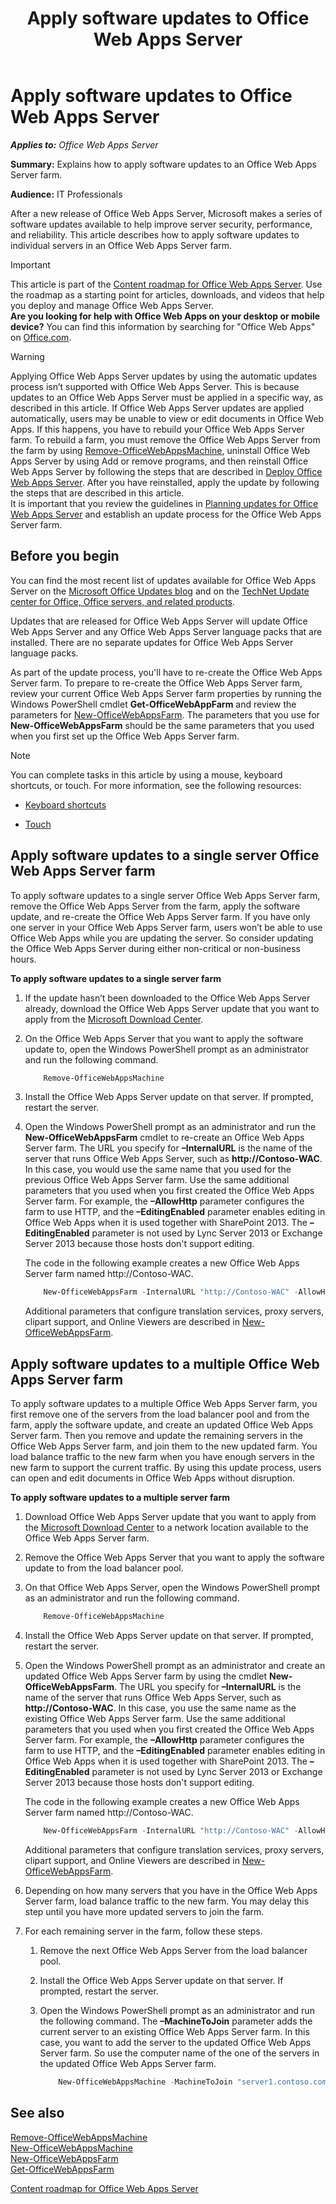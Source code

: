 ﻿---
title: Apply software updates to Office Web Apps Server
TOCTitle: Apply software updates to Office Web Apps Server
ms:assetid: 5d15dbd9-374e-422a-a870-43270dd0a2db
ms:mtpsurl: https://technet.microsoft.com/en-us/library/JJ966220(v=office.15)
ms:contentKeyID: 51438566
ms.date: 04/07/2015
mtps_version: v=office.15
---

# Apply software updates to Office Web Apps Server

 

_**Applies to:** Office Web Apps Server_

**Summary:** Explains how to apply software updates to an Office Web Apps Server farm.

**Audience:** IT Professionals

After a new release of Office Web Apps Server, Microsoft makes a series of software updates available to help improve server security, performance, and reliability. This article describes how to apply software updates to individual servers in an Office Web Apps Server farm.


> [!IMPORTANT]
> This article is part of the <A href="content-roadmap-for-office-web-apps-server.md">Content roadmap for Office Web Apps Server</A>. Use the roadmap as a starting point for articles, downloads, and videos that help you deploy and manage Office Web Apps Server.<BR><STRONG>Are you looking for help with Office Web Apps on your desktop or mobile device?</STRONG> You can find this information by searching for "Office Web Apps" on <A href="http://go.microsoft.com/fwlink/p/?linkid=324961">Office.com</A>.




> [!WARNING]
> Applying Office Web Apps Server updates by using the automatic updates process isn’t supported with Office Web Apps Server. This is because updates to an Office Web Apps Server must be applied in a specific way, as described in this article. If Office Web Apps Server updates are applied automatically, users may be unable to view or edit documents in Office Web Apps. If this happens, you have to rebuild your Office Web Apps Server farm. To rebuild a farm, you must remove the Office Web Apps Server from the farm by using <A href="remove-officewebappsmachine.md">Remove-OfficeWebAppsMachine</A>, uninstall Office Web Apps Server by using Add or remove programs, and then reinstall Office Web Apps Server by following the steps that are described in <A href="deploy-office-web-apps-server.md">Deploy Office Web Apps Server</A>. After you have reinstalled, apply the update by following the steps that are described in this article.<BR>It is important that you review the guidelines in <A href="plan-office-web-apps-server.md">Planning updates for Office Web Apps Server</A> and establish an update process for the Office Web Apps Server farm.



## Before you begin

You can find the most recent list of updates available for Office Web Apps Server on the [Microsoft Office Updates blog](http://go.microsoft.com/fwlink/p/?linkid=280269) and on the [TechNet Update center for Office, Office servers, and related products](http://go.microsoft.com/fwlink/p/?linkid=280271).

Updates that are released for Office Web Apps Server will update Office Web Apps Server and any Office Web Apps Server language packs that are installed. There are no separate updates for Office Web Apps Server language packs.

As part of the update process, you'll have to re-create the Office Web Apps Server farm. To prepare to re-create the Office Web Apps Server farm, review your current Office Web Apps Server farm properties by running the Windows PowerShell cmdlet **Get-OfficeWebAppFarm** and review the parameters for [New-OfficeWebAppsFarm](new-officewebappsfarm.md). The parameters that you use for **New-OfficeWebAppsFarm** should be the same parameters that you used when you first set up the Office Web Apps Server farm.


> [!NOTE]
> You can complete tasks in this article by using a mouse, keyboard shortcuts, or touch. For more information, see the following resources: 
> <UL>
> <LI>
> <P><A href="http://go.microsoft.com/fwlink/p/?linkid=249150">Keyboard shortcuts</A></P>
> <LI>
> <P><A href="http://go.microsoft.com/fwlink/p/?linkid=249151">Touch</A></P></LI></UL>



## Apply software updates to a single server Office Web Apps Server farm

To apply software updates to a single server Office Web Apps Server farm, remove the Office Web Apps Server from the farm, apply the software update, and re-create the Office Web Apps Server farm. If you have only one server in your Office Web Apps Server farm, users won’t be able to use Office Web Apps while you are updating the server. So consider updating the Office Web Apps Server during either non-critical or non-business hours.

**To apply software updates to a single server farm**

1.  If the update hasn’t been downloaded to the Office Web Apps Server already, download the Office Web Apps Server update that you want to apply from the [Microsoft Download Center](http://go.microsoft.com/fwlink/p/?linkid=280274).

2.  On the Office Web Apps Server that you want to apply the software update to, open the Windows PowerShell prompt as an administrator and run the following command.
    ```PowerShell
        Remove-OfficeWebAppsMachine
	```
3.  Install the Office Web Apps Server update on that server. If prompted, restart the server.

4.  Open the Windows PowerShell prompt as an administrator and run the **New-OfficeWebAppsFarm** cmdlet to re-create an Office Web Apps Server farm. The URL you specify for **–InternalURL** is the name of the server that runs Office Web Apps Server, such as **http://Contoso-WAC**. In this case, you would use the same name that you used for the previous Office Web Apps Server farm. Use the same additional parameters that you used when you first created the Office Web Apps Server farm. For example, the **–AllowHttp** parameter configures the farm to use HTTP, and the **–EditingEnabled** parameter enables editing in Office Web Apps when it is used together with SharePoint 2013. The **–EditingEnabled** parameter is not used by Lync Server 2013 or Exchange Server 2013 because those hosts don't support editing.
    
    The code in the following example creates a new Office Web Apps Server farm named http://Contoso-WAC.
    ```PowerShell
        New-OfficeWebAppsFarm -InternalURL "http://Contoso-WAC" -AllowHttp -EditingEnabled
    ```
    Additional parameters that configure translation services, proxy servers, clipart support, and Online Viewers are described in [New-OfficeWebAppsFarm](new-officewebappsfarm.md).

## Apply software updates to a multiple Office Web Apps Server farm

To apply software updates to a multiple Office Web Apps Server farm, you first remove one of the servers from the load balancer pool and from the farm, apply the software update, and create an updated Office Web Apps Server farm. Then you remove and update the remaining servers in the Office Web Apps Server farm, and join them to the new updated farm. You load balance traffic to the new farm when you have enough servers in the new farm to support the current traffic. By using this update process, users can open and edit documents in Office Web Apps without disruption.

**To apply software updates to a multiple server farm**

1.  Download Office Web Apps Server update that you want to apply from the [Microsoft Download Center](http://go.microsoft.com/fwlink/p/?linkid=280274) to a network location available to the Office Web Apps Server farm.

2.  Remove the Office Web Apps Server that you want to apply the software update to from the load balancer pool.

3.  On that Office Web Apps Server, open the Windows PowerShell prompt as an administrator and run the following command.
    ```PowerShell
        Remove-OfficeWebAppsMachine
	```
4.  Install the Office Web Apps Server update on that server. If prompted, restart the server.

5.  Open the Windows PowerShell prompt as an administrator and create an updated Office Web Apps Server farm by using the cmdlet **New-OfficeWebAppsFarm**. The URL you specify for **–InternalURL** is the name of the server that runs Office Web Apps Server, such as **http://Contoso-WAC**. In this case, you use the same name as the existing Office Web Apps Server farm. Use the same additional parameters that you used when you first created the Office Web Apps Server farm. For example, the **–AllowHttp** parameter configures the farm to use HTTP, and the **–EditingEnabled** parameter enables editing in Office Web Apps when it is used together with SharePoint 2013. The **–EditingEnabled** parameter is not used by Lync Server 2013 or Exchange Server 2013 because those hosts don't support editing.
    
    The code in the following example creates a new Office Web Apps Server farm named http://Contoso-WAC.
    ```PowerShell
        New-OfficeWebAppsFarm -InternalURL "http://Contoso-WAC" -AllowHttp -EditingEnabled
    ```
    Additional parameters that configure translation services, proxy servers, clipart support, and Online Viewers are described in [New-OfficeWebAppsFarm](new-officewebappsfarm.md).

6.  Depending on how many servers that you have in the Office Web Apps Server farm, load balance traffic to the new farm. You may delay this step until you have more updated servers to join the farm.

7.  For each remaining server in the farm, follow these steps.
    
    1.  Remove the next Office Web Apps Server from the load balancer pool.
    
    2.  Install the Office Web Apps Server update on that server. If prompted, restart the server.
    
    3.  Open the Windows PowerShell prompt as an administrator and run the following command. The **–MachineToJoin** parameter adds the current server to an existing Office Web Apps Server farm. In this case, you want to add the server to the updated Office Web Apps Server farm. So use the computer name of the one of the servers in the updated Office Web Apps Server farm.
        ```PowerShell
            New-OfficeWebAppsMachine -MachineToJoin "server1.contoso.com"
		```
## See also


[Remove-OfficeWebAppsMachine](remove-officewebappsmachine.md)  
[New-OfficeWebAppsMachine](new-officewebappsmachine.md)  
[New-OfficeWebAppsFarm](new-officewebappsfarm.md)  
[Get-OfficeWebAppsFarm](get-officewebappsfarm.md)  


[Content roadmap for Office Web Apps Server](content-roadmap-for-office-web-apps-server.md)  
  

[](content-roadmap-for-office-web-apps-server.md)

